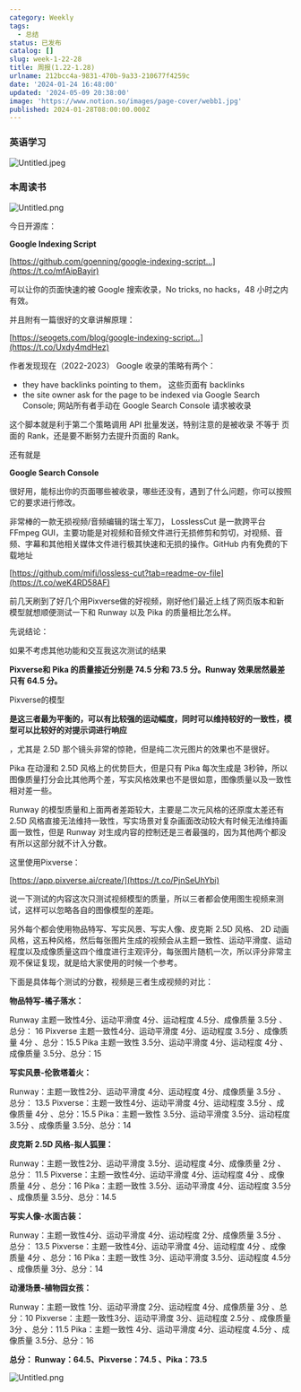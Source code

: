 ```yaml
---
category: Weekly
tags:
  - 总结
status: 已发布
catalog: []
slug: week-1-22-28
title: 周报(1.22-1.28)
urlname: 212bcc4a-9831-470b-9a33-210677f4259c
date: '2024-01-24 16:48:00'
updated: '2024-05-09 20:38:00'
image: 'https://www.notion.so/images/page-cover/webb1.jpg'
published: 2024-01-28T08:00:00.000Z
---
```


### 英语学习


![Untitled.jpeg](https://prod-files-secure.s3.us-west-2.amazonaws.com/5d24fe63-e567-4804-86f9-9fdc62e13082/13f89310-e18e-4344-b5f8-95c58ff07f1e/Untitled.jpeg?X-Amz-Algorithm=AWS4-HMAC-SHA256&X-Amz-Content-Sha256=UNSIGNED-PAYLOAD&X-Amz-Credential=ASIAZI2LB46664HT5GEF%2F20250308%2Fus-west-2%2Fs3%2Faws4_request&X-Amz-Date=20250308T053242Z&X-Amz-Expires=3600&X-Amz-Security-Token=IQoJb3JpZ2luX2VjEA0aCXVzLXdlc3QtMiJHMEUCIQCFM4BFxd2TFtVVbov7DDFz8zc9QwYeCjnLuUaBcxNq0QIgBXrqka9Vn9vRepwMTrU5KsmZD6GR4ISmSCs2zzobBgkq%2FwMIVhAAGgw2Mzc0MjMxODM4MDUiDHKV%2FC4ifrXbG1sSFSrcA%2Bp0aFuVFFvIKKicVOfSi3IF4mAVWSzAMs79oWGQfdQjryB4qIVySzWCFX7scQ7B%2FN2R6z010hLPknG1JEEy3b27g6UK0UBYRBkkQjpf5%2BgVvW2Gx6PGlBjyLYWFewriM8svyOsD2%2FBOIO2AXzB65RHa%2BbhvPkaHTgImTuce2eiL6oRq74o9HtHW5xyOQUaH555aKNuIXp3pdsTGD3ZmTUhcBlTEPnJSWVucNSiXeUwv9d0Ve%2FkjG0dHdegiqOEpiso7%2FI1ssgbamizXYWm9Dth59x0%2FdiNeT1aTuynDzQRsKmWsqqJA0b2hOgVdpguCeJOx4Fu1x0YDmYVjw0K7qXf13zu47DN4WZaepngEd0dHgXnRM%2B1psakNLTeo08QWRgNOrrROZLQvPrLvT9HF7tyChS6k0MM2HvijMSxN2Zr7DYxHL1HB2vcEBSqcM9dHwtzncjeOxZUQJQ8aDMlO9fmGYB2T4RlVCkcFBuHM99PL2LwABJdKZ%2BLIBxRdyTYqBnqqwym%2BorwcObIU4%2BCTcwPwzjuYtdO97peyG5841aV%2Fc6BGbzkBz6Mm8Yge2zAAYIucl3S18VQXAj0JqyVl%2BpfVPiJcH9z359n3J2CZeP6GFlbvpaWDkj0RhsmrMPqbr74GOqUBvB0RZ8etcKOjNHKTj%2B2yX9ky%2BvpDuvQ1%2F9V72Pqf2sqSqDu0IL1aBxkL3%2BBOQZZ9pbnxJpxKpSdZ03fdTFtRIBNAbUzyaPI%2BCiYOpyxGURsw7AmigJUpTqPgopesdKkEPGLN75kesUjeUTgrcQlPmahSiHY%2FFzY67atZ6ma90ZKo6SenLEeK5sysCICcReJBy3gFVOZYwnB5MwPymtL7Zzgx4Fon&X-Amz-Signature=9ed5393df10733d3c9c22aca8ed340bf40fc68a7f6c6c927b51ae09b4d00b8d9&X-Amz-SignedHeaders=host&x-id=GetObject)


### 本周读书


![Untitled.png](https://prod-files-secure.s3.us-west-2.amazonaws.com/5d24fe63-e567-4804-86f9-9fdc62e13082/4230a01f-03e6-45a7-9f78-5892b7e77e85/Untitled.png?X-Amz-Algorithm=AWS4-HMAC-SHA256&X-Amz-Content-Sha256=UNSIGNED-PAYLOAD&X-Amz-Credential=ASIAZI2LB46664HT5GEF%2F20250308%2Fus-west-2%2Fs3%2Faws4_request&X-Amz-Date=20250308T053242Z&X-Amz-Expires=3600&X-Amz-Security-Token=IQoJb3JpZ2luX2VjEA0aCXVzLXdlc3QtMiJHMEUCIQCFM4BFxd2TFtVVbov7DDFz8zc9QwYeCjnLuUaBcxNq0QIgBXrqka9Vn9vRepwMTrU5KsmZD6GR4ISmSCs2zzobBgkq%2FwMIVhAAGgw2Mzc0MjMxODM4MDUiDHKV%2FC4ifrXbG1sSFSrcA%2Bp0aFuVFFvIKKicVOfSi3IF4mAVWSzAMs79oWGQfdQjryB4qIVySzWCFX7scQ7B%2FN2R6z010hLPknG1JEEy3b27g6UK0UBYRBkkQjpf5%2BgVvW2Gx6PGlBjyLYWFewriM8svyOsD2%2FBOIO2AXzB65RHa%2BbhvPkaHTgImTuce2eiL6oRq74o9HtHW5xyOQUaH555aKNuIXp3pdsTGD3ZmTUhcBlTEPnJSWVucNSiXeUwv9d0Ve%2FkjG0dHdegiqOEpiso7%2FI1ssgbamizXYWm9Dth59x0%2FdiNeT1aTuynDzQRsKmWsqqJA0b2hOgVdpguCeJOx4Fu1x0YDmYVjw0K7qXf13zu47DN4WZaepngEd0dHgXnRM%2B1psakNLTeo08QWRgNOrrROZLQvPrLvT9HF7tyChS6k0MM2HvijMSxN2Zr7DYxHL1HB2vcEBSqcM9dHwtzncjeOxZUQJQ8aDMlO9fmGYB2T4RlVCkcFBuHM99PL2LwABJdKZ%2BLIBxRdyTYqBnqqwym%2BorwcObIU4%2BCTcwPwzjuYtdO97peyG5841aV%2Fc6BGbzkBz6Mm8Yge2zAAYIucl3S18VQXAj0JqyVl%2BpfVPiJcH9z359n3J2CZeP6GFlbvpaWDkj0RhsmrMPqbr74GOqUBvB0RZ8etcKOjNHKTj%2B2yX9ky%2BvpDuvQ1%2F9V72Pqf2sqSqDu0IL1aBxkL3%2BBOQZZ9pbnxJpxKpSdZ03fdTFtRIBNAbUzyaPI%2BCiYOpyxGURsw7AmigJUpTqPgopesdKkEPGLN75kesUjeUTgrcQlPmahSiHY%2FFzY67atZ6ma90ZKo6SenLEeK5sysCICcReJBy3gFVOZYwnB5MwPymtL7Zzgx4Fon&X-Amz-Signature=ae7fb5dc29676b5a620fe871c5c6a59556b3c7df8ae5bf6c08f7090123cda353&X-Amz-SignedHeaders=host&x-id=GetObject)


今日开源库：


**Google Indexing Script**


[https://github.com/goenning/google-indexing-script…](https://t.co/mfAipBayir)


可以让你的页面快速的被 Google 搜索收录，No tricks, no hacks，48 小时之内有效。

并且附有一篇很好的文章讲解原理：


[https://seogets.com/blog/google-indexing-script…](https://t.co/Uxdy4mdHez)


作者发现现在（2022-2023） Google 收录的策略有两个：

- they have backlinks pointing to them， 这些页面有 backlinks
- the site owner ask for the page to be indexed via Google Search Console; 网站所有者手动在 Google Search Console 请求被收录

这个脚本就是利于第二个策略调用 API 批量发送，特别注意的是被收录 不等于 页面的 Rank，还是要不断努力去提升页面的 Rank。

还有就是


**Google Search Console**


很好用，能标出你的页面哪些被收录，哪些还没有，遇到了什么问题，你可以按照它的要求进行修改。


非常棒的一款无损视频/音频编辑的瑞士军刀， LosslessCut 是一款跨平台 FFmpeg GUI，主要功能是对视频和音频文件进行无损修剪和剪切，对视频、音频、字幕和其他相关媒体文件进行极其快速和无损的操作。GitHub 内有免费的下载地址


[https://github.com/mifi/lossless-cut?tab=readme-ov-file](https://t.co/weK4RD58AF)


前几天刷到了好几个用Pixverse做的好视频，刚好他们最近上线了网页版本和新模型就想顺便测试一下和 Runway 以及 Pika 的质量相比怎么样。

先说结论：

如果不考虑其他功能和交互我这次测试的结果


**Pixverse和 Pika 的质量接近分别是 74.5 分和 73.5 分。Runway 效果居然最差只有 64.5 分。**


Pixverse的模型


**是这三者最为平衡的，可以有比较强的运动幅度，同时可以维持较好的一致性，模型可以比较好的对提示词进行响应**


，尤其是 2.5D 那个镜头非常的惊艳，但是纯二次元图片的效果也不是很好。

Pika 在动漫和 2.5D 风格上的优势巨大，但是只有 Pika 每次生成是 3秒钟，所以图像质量打分会比其他两个差，写实风格效果也不是很如意，图像质量以及一致性相对差一些。

Runway 的模型质量和上面两者差距较大，主要是二次元风格的还原度太差还有 2.5D 风格直接无法维持一致性，写实场景对复杂画面改动较大有时候无法维持画面一致性，但是 Runway 对生成内容的控制还是三者最强的，因为其他两个都没有所以这部分就不计入分数。

这里使用Pixverse：


[https://app.pixverse.ai/create/](https://t.co/PjnSeUhYbi)


说一下测试的内容这次只测试视频模型的质量，所以三者都会使用图生视频来测试，这样可以忽略各自的图像模型的差距。

另外每个都会使用物品特写、写实风景、写实人像、皮克斯 2.5D 风格、 2D 动画风格，这五种风格，然后每张图片生成的视频会从主题一致性、运动平滑度、运动程度以及成像质量这四个维度进行主观评分，每张图片随机一次，所以评分非常主观不保证复现，就是给大家使用的时候一个参考。

下面是具体每个测试的分数，视频是三者生成视频的对比：


**物品特写-橘子落水：**


Runway   主题一致性4分、运动平滑度 4分、运动程度 4.5分、成像质量 3.5分 、总分： 16
Pixverse 主题一致性4分、运动平滑度 4分、运动程度 3.5分 、成像质量 4分 、总分：15.5
Pika 主题一致性 3.5分、运动平滑度 4分、运动程度 4分 、成像质量 3.5分、总分：15


**写实风景-伦敦塔着火：**


Runway：主题一致性2分、运动平滑度 4分、运动程度 4分、成像质量 3.5分 、总分： 13.5
Pixverse：主题一致性4分、运动平滑度 4分、运动程度 3.5分 、成像质量 4分 、总分：15.5
Pika：主题一致性 3.5分、运动平滑度 3.5分、运动程度 3.5分 、成像质量 3.5分、总分：14


**皮克斯 2.5D 风格-拟人狐狸：**


Runway：主题一致性2分、运动平滑度 3.5分、运动程度 4分、成像质量 2分 、总分： 11.5
Pixverse：主题一致性4分、运动平滑度 4分、运动程度 4分 、成像质量 4分 、总分：16
Pika：主题一致性 3.5分、运动平滑度 4分、运动程度 3.5分 、成像质量 3.5分、总分：14.5


**写实人像-水面古装：**


Runway：主题一致性4分、运动平滑度 4分、运动程度 2分、成像质量 3.5分 、总分： 13.5
Pixverse：主题一致性4分、运动平滑度 4分、运动程度 4分 、成像质量 4分 、总分：16
Pika：主题一致性 3分、运动平滑度 3.5分、运动程度 4.5分 、成像质量 3分、总分：14


**动漫场景-植物园女孩：**


Runway：主题一致性 1分、运动平滑度 2分、运动程度 4分、成像质量 3分 、总分：10
Pixverse：主题一致性3分、运动平滑度 3分、运动程度 2.5分 、成像质量 3分 、总分：11.5
Pika：主题一致性 4分、运动平滑度 4分、运动程度 4.5分 、成像质量 3.5分、总分：16


**总分： Runway：64.5、Pixverse：74.5 、Pika：73.5**


![Untitled.png](https://prod-files-secure.s3.us-west-2.amazonaws.com/5d24fe63-e567-4804-86f9-9fdc62e13082/8e04e5ad-2b05-4144-8058-53bf010acfd3/Untitled.png?X-Amz-Algorithm=AWS4-HMAC-SHA256&X-Amz-Content-Sha256=UNSIGNED-PAYLOAD&X-Amz-Credential=ASIAZI2LB46664HT5GEF%2F20250308%2Fus-west-2%2Fs3%2Faws4_request&X-Amz-Date=20250308T053242Z&X-Amz-Expires=3600&X-Amz-Security-Token=IQoJb3JpZ2luX2VjEA0aCXVzLXdlc3QtMiJHMEUCIQCFM4BFxd2TFtVVbov7DDFz8zc9QwYeCjnLuUaBcxNq0QIgBXrqka9Vn9vRepwMTrU5KsmZD6GR4ISmSCs2zzobBgkq%2FwMIVhAAGgw2Mzc0MjMxODM4MDUiDHKV%2FC4ifrXbG1sSFSrcA%2Bp0aFuVFFvIKKicVOfSi3IF4mAVWSzAMs79oWGQfdQjryB4qIVySzWCFX7scQ7B%2FN2R6z010hLPknG1JEEy3b27g6UK0UBYRBkkQjpf5%2BgVvW2Gx6PGlBjyLYWFewriM8svyOsD2%2FBOIO2AXzB65RHa%2BbhvPkaHTgImTuce2eiL6oRq74o9HtHW5xyOQUaH555aKNuIXp3pdsTGD3ZmTUhcBlTEPnJSWVucNSiXeUwv9d0Ve%2FkjG0dHdegiqOEpiso7%2FI1ssgbamizXYWm9Dth59x0%2FdiNeT1aTuynDzQRsKmWsqqJA0b2hOgVdpguCeJOx4Fu1x0YDmYVjw0K7qXf13zu47DN4WZaepngEd0dHgXnRM%2B1psakNLTeo08QWRgNOrrROZLQvPrLvT9HF7tyChS6k0MM2HvijMSxN2Zr7DYxHL1HB2vcEBSqcM9dHwtzncjeOxZUQJQ8aDMlO9fmGYB2T4RlVCkcFBuHM99PL2LwABJdKZ%2BLIBxRdyTYqBnqqwym%2BorwcObIU4%2BCTcwPwzjuYtdO97peyG5841aV%2Fc6BGbzkBz6Mm8Yge2zAAYIucl3S18VQXAj0JqyVl%2BpfVPiJcH9z359n3J2CZeP6GFlbvpaWDkj0RhsmrMPqbr74GOqUBvB0RZ8etcKOjNHKTj%2B2yX9ky%2BvpDuvQ1%2F9V72Pqf2sqSqDu0IL1aBxkL3%2BBOQZZ9pbnxJpxKpSdZ03fdTFtRIBNAbUzyaPI%2BCiYOpyxGURsw7AmigJUpTqPgopesdKkEPGLN75kesUjeUTgrcQlPmahSiHY%2FFzY67atZ6ma90ZKo6SenLEeK5sysCICcReJBy3gFVOZYwnB5MwPymtL7Zzgx4Fon&X-Amz-Signature=04967e8d5ffd9a8f21f9e2f25efb099ffd0701f5a7adc575a8dfe0e6bc627a71&X-Amz-SignedHeaders=host&x-id=GetObject)

